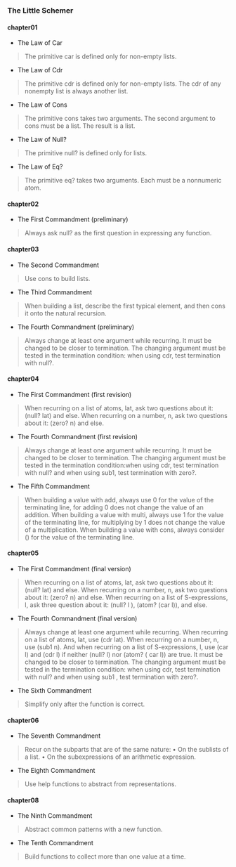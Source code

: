 ### The Little Schemer
#### chapter01
- The Law of Car
> The primitive car is defined only for non-empty lists.

- The Law of Cdr
> The primitive cdr is defined only for non-empty lists. The cdr of any non­empty list is always another list.

- The Law of Cons
> The primitive cons takes two arguments. The second argument to cons must be a list. The result is a list.

- The Law of Null?
> The primitive null? is defined only for lists.

- The Law of Eq?
> The primitive eq? takes two arguments. Each must be a non­numeric atom.

#### chapter02
- The First Commandment (preliminary)
> Always ask null? as the first question in expressing any function.

#### chapter03
- The Second Commandment
> Use cons to build lists.

- The Third Commandment
> When building a list, describe the first typical element, and then cons it onto the natural recursion.

- The Fourth Commandment (preliminary)
> Always change at least one argument while recurring. It must be changed to be closer to termination. The changing argument must be tested in the termination condition: when using cdr, test termination with null?.

#### chapter04
- The First Commandment (first revision)
> When recurring on a list of atoms, lat, ask two questions about it: (null? lat) and else. When recurring on a number, n, ask two questions about it: (zero? n) and else.

- The Fourth Commandment (first revision)
> Always change at least one argument while recurring. It must be changed to be closer to termination. The changing argument must be tested in the termination condition:when using cdr, test termination with null? and when using sub1, test termination with zero?.

- The Fifth Commandment
> When building a value with add, always use 0 for the value of the terminating line, for adding 0 does not change the value of an addition. When building a value with multi, always use 1 for the value of the terminating line, for multiplying by 1 does not change the value of a multiplication. When building a value with cons, always consider () for the value of the terminating line.

#### chapter05
- The First Commandment (final version)
> When recurring on a list of atoms, lat, ask two questions about it: (null? lat) and else. When recurring on a number, n, ask two questions about it: (zero? n) and else. When recurring on a list of S-expressions, l, ask three question about it: (null? l ), (atom? (car l)), and else.

- The Fourth Commandment (final version)
> Always change at least one argument while recurring. When recurring on a list of atoms, lat, use (cdr lat). When recurring on a number, n, use (sub1 n). And when recurring on a list of S-expressions, l, use (car l) and (cdr l) if neither (null? l) nor (atom? ( car l)) are true. It must be changed to be closer to termination. The changing argument must be tested in the termination condition: when using cdr, test termination with null? and when using sub1 , test termination with zero?.

- The Sixth Commandment
> Simplify only after the function is correct.

#### chapter06
- The Seventh Commandment
> Recur on the subparts that are of the same nature:
• On the sublists of a list.
• On the subexpressions of an arithmetic expression.

- The Eighth Commandment
> Use help functions to abstract from representations.

#### chapter08
- The Ninth Commandment
> Abstract common patterns with a new function.

- The Tenth Commandment
> Build functions to collect more than one value at a time.
